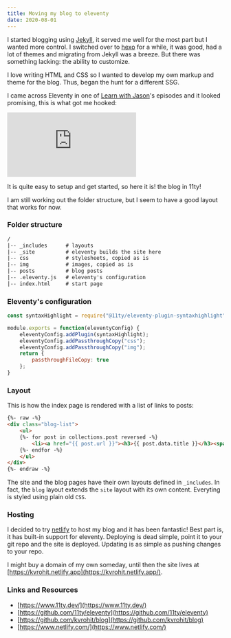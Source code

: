 ```yaml
---
title: Moving my blog to eleventy
date: 2020-08-01
---
```

I started blogging using [Jekyll](https://jekyllrb.com/), it served me well for the most part but I wanted more control. I switched over to [hexo](https://hexo.io/) for a while, it was good, had a lot of themes and migrating from Jekyll was a breeze. But there was something lacking: the ability to customize.

I love writing HTML and CSS so I wanted to develop my own markup and theme for the blog. Thus, began the hunt for a different SSG.

I came across Eleventy in one of [Learn with Jason](https://www.learnwithjason.dev)'s episodes and it looked promising, this is what got me hooked:

<div class='embed-container'><iframe src='https://www.youtube.com/embed/j8mJrhhdHWc' frameborder='0' allowfullscreen></iframe></div>

It is quite easy to setup and get started, so here it is! the blog in 11ty!

I am still working out the folder structure, but I seem to have a good layout that works for now.

### Folder structure

```html
/
|-- _includes      # layouts
|-- _site          # eleventy builds the site here
|-- css            # stylesheets, copied as is
|-- img            # images, copied as is
|-- posts          # blog posts
|-- .eleventy.js   # eleventy's configuration
|-- index.html     # start page
```

### Eleventy's configuration

```js
const syntaxHighlight = require("@11ty/eleventy-plugin-syntaxhighlight");

module.exports = function(eleventyConfig) {
    eleventyConfig.addPlugin(syntaxHighlight);
    eleventyConfig.addPassthroughCopy("css");
    eleventyConfig.addPassthroughCopy("img");
    return {
        passthroughFileCopy: true
    };
}
```

### Layout

This is how the index page is rendered with a list of links to posts:

```html
{%- raw -%}
<div class="blog-list">
    <ul>
    {%- for post in collections.post reversed -%}
        <li><a href="{{ post.url }}"><h3>{{ post.data.title }}</h3><span>{{ post.data.date | date: "%b %d, %Y" }}</span></a></li>
    {%- endfor -%}
    </ul>
</div>
{%- endraw -%}
```

The site and the blog pages have their own layouts defined in `_includes`. In fact, the `blog` layout extends the `site` layout with its own content. Everyting is styled using plain old `CSS`.

### Hosting

I decided to try [netlify](https://www.netlify.com/) to host my blog and it has been fantastic! Best part is, it has built-in support for eleventy. Deploying is dead simple, point it to your git repo and the site is deployed. Updating is as simple as pushing changes to your repo.

I might buy a domain of my own someday, until then the site lives at [https://kvrohit.netlify.app](https://kvrohit.netlify.app/).

### Links and Resources

- [https://www.11ty.dev/](https://www.11ty.dev/)
- [https://github.com/11ty/eleventy](https://github.com/11ty/eleventy)
- [https://github.com/kvrohit/blog](https://github.com/kvrohit/blog)
- [https://www.netlify.com/](https://www.netlify.com/)
